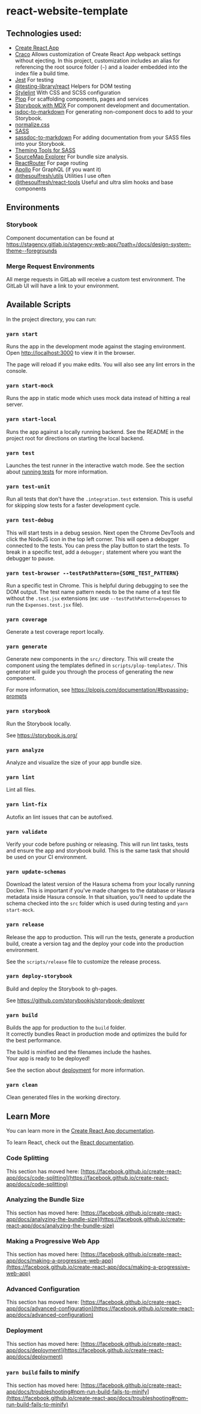 # react-website-template

## Technologies used:

- [Create React App](https://create-react-app.dev/)
- [Craco](https://www.npmjs.com/package/@craco/craco)
  Allows customization of Create React App webpack settings without ejecting.
  In this project, customization includes an alias for referencing the root
  source folder (`~`) and a loader embedded into the index file a build time.
- [Jest](https://jestjs.io/)
  For testing
- [@testing-library/react](https://testing-library.com/docs/react-testing-library/intro/)
  Helpers for DOM testing
- [Stylelint](https://stylelint.io/)
  With CSS and SCSS configuration
- [Plop](https://plopjs.com/)
  For scaffolding components, pages and services
- [Storybook with MDX](https://storybook.js.org/docs/react/writing-docs/mdx)
  For component development and documentation.
- [jsdoc-to-markdown](https://www.npmjs.com/package/jsdoc-to-markdown)
  For generating non-component docs to add to your Storybook.
- [normalize.css](https://necolas.github.io/normalize.css/)
- [SASS](https://sass-lang.com/documentation)
- [sassdoc-to-markdown](https://www.npmjs.com/package/@hidoo/sassdoc-to-markdown)
  For adding documentation from your SASS files into your Storybook.
- [Theming Tools for SASS](https://github.com/soulfresh/sass-theming)
- [SourceMap Explorer](https://www.npmjs.com/package/source-map-explorer)
  For bundle size analysis.
- [ReactRouter](https://reactrouter.com/web/guides/quick-start)
  For page routing
- [Apollo](https://www.apollographql.com/docs/react/)
  For GraphQL (if you want it)
- [@thesoulfresh/utils](https://www.npmjs.com/package/@thesoulfresh/utils)
  Utilities I use often
- [@thesoulfresh/react-tools](https://www.npmjs.com/package/@thesoulfresh/react-tools)
  Useful and ultra slim hooks and base components

## Environments

### Storybook

Component documentation can be found at https://stagency.gitlab.io/stagency-web-app/?path=/docs/design-system-theme--foregrounds

### Merge Request Environments

All merge requests in GitLab will receive a custom test environment.
The GitLab UI will have a link to your environment.

## Available Scripts

In the project directory, you can run:

### `yarn start`

Runs the app in the development mode against the staging environment.
Open [http://localhost:3000](http://localhost:3000) to view it in the browser.

The page will reload if you make edits.
You will also see any lint errors in the console.

### `yarn start-mock`

Runs the app in static mode which uses mock data instead of hitting a
real server.

### `yarn start-local`

Runs the app against a locally running backend. See the README in the project root
for directions on starting the local backend.

### `yarn test`

Launches the test runner in the interactive watch mode.
See the section about [running tests](https://facebook.github.io/create-react-app/docs/running-tests) for more information.

### `yarn test-unit`

Run all tests that don't have the `.integration.test` extension. This is useful for skipping slow tests
for a faster development cycle.

### `yarn test-debug`

This will start tests in a debug session. Next open the Chrome DevTools and click the NodeJS icon
in the top left corner. This will open a debugger connected to the tests. You can press the play
button to start the tests. To break in a specific test, add a `debugger;` statement where you want
the debugger to pause.

### `yarn test-browser --testPathPattern={SOME_TEST_PATTERN}`

Run a specific test in Chrome. This is helpful during debugging to see the DOM output.
The test name pattern needs to be the name of a test file without the `.test.jsx` extensions
(ex: use `--testPathPattern=Expenses` to run the `Expenses.test.jsx` file).

### `yarn coverage`

Generate a test coverage report locally.

### `yarn generate`

Generate new components in the `src/` directory. This will create the component
using the templates defined in `scripts/plop-templates/`. This generator will
guide you through the process of generating the new component.

For more information, see https://plopjs.com/documentation/#bypassing-prompts

### `yarn storybook`

Run the Storybook locally.

See https://storybook.js.org/

### `yarn analyze`

Analyze and visualize the size of your app bundle size.

### `yarn lint`

Lint all files.

### `yarn lint-fix`

Autofix an lint issues that can be autofixed.

### `yarn validate`

Verify your code before pushing or releasing. This will run lint tasks,
tests and ensure the app and storybook build. This is the same task that
should be used on your CI environment.

### `yarn update-schemas`

Download the latest version of the Hasura schema from your locally running Docker.
This is important if you've made changes to the database or Hasura metadata inside
Hasura console. In that situation, you'll need to update the schema checked into the
`src` folder which is used during testing and `yarn start-mock`.

### `yarn release`

Release the app to production. This will run the tests, generate a production
build, create a version tag and the deploy your code into the production
environment.

See the `scripts/release` file to customize the release process.

### `yarn deploy-storybook`

Build and deploy the Storybook to gh-pages.

See https://github.com/storybookjs/storybook-deployer

### `yarn build`

Builds the app for production to the `build` folder.\
It correctly bundles React in production mode and optimizes the build for the best performance.

The build is minified and the filenames include the hashes.\
Your app is ready to be deployed!

See the section about [deployment](https://facebook.github.io/create-react-app/docs/deployment) for more information.

### `yarn clean`

Clean generated files in the working directory.


## Learn More

You can learn more in the [Create React App documentation](https://facebook.github.io/create-react-app/docs/getting-started).

To learn React, check out the [React documentation](https://reactjs.org/).

### Code Splitting

This section has moved here: [https://facebook.github.io/create-react-app/docs/code-splitting](https://facebook.github.io/create-react-app/docs/code-splitting)

### Analyzing the Bundle Size

This section has moved here: [https://facebook.github.io/create-react-app/docs/analyzing-the-bundle-size](https://facebook.github.io/create-react-app/docs/analyzing-the-bundle-size)

### Making a Progressive Web App

This section has moved here: [https://facebook.github.io/create-react-app/docs/making-a-progressive-web-app](https://facebook.github.io/create-react-app/docs/making-a-progressive-web-app)

### Advanced Configuration

This section has moved here: [https://facebook.github.io/create-react-app/docs/advanced-configuration](https://facebook.github.io/create-react-app/docs/advanced-configuration)

### Deployment

This section has moved here: [https://facebook.github.io/create-react-app/docs/deployment](https://facebook.github.io/create-react-app/docs/deployment)

### `yarn build` fails to minify

This section has moved here: [https://facebook.github.io/create-react-app/docs/troubleshooting#npm-run-build-fails-to-minify](https://facebook.github.io/create-react-app/docs/troubleshooting#npm-run-build-fails-to-minify)
